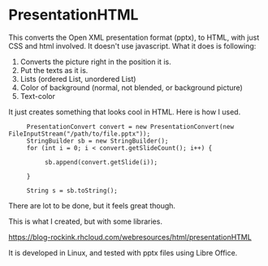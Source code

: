 # PresentationHTML



This converts the Open XML presentation format (pptx),  to HTML, with just CSS and html involved. It doesn't use javascript. What it does is following:

  1. Converts the picture right in the position it is.
  2. Put the texts as it is.
  3. Lists (ordered List, unordered List)
  4. Color of background (normal, not blended, or background picture)
  5. Text-color
  

It just creates something that looks cool in HTML. Here is how I used. 


         PresentationConvert convert = new PresentationConvert(new FileInputStream("/path/to/file.pptx"));
         StringBuilder sb = new StringBuilder();
         for (int i = 0; i < convert.getSlideCount(); i++) {
            
              sb.append(convert.getSlide(i));
              
         }
         
         String s = sb.toString();
         
         
         
  There are lot to be done, but it feels great though. 
  
  This is what I created, but with some libraries. 
  
  
  https://blog-rockink.rhcloud.com/webresources/html/presentationHTML
  
  
It is developed in Linux, and tested with pptx files using  Libre Office. 
